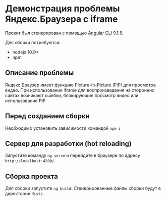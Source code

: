 # Демонстрация проблемы Яндекс.Браузера с iframe

Проект был сгенерирован с помощью [Angular CLI](https://github.com/angular/angular-cli) 9.1.5.

Для сборки потребуются:

*  nodejs 10.9+
*  npm

## Описание проблемы

Яндекс.Браузер имеет функцию Picture-in-Picture (PiP) для просмотра видео. При использовании iframe для воспроизведения на сторонних сайтах возникают ошибки, блокирующие просмотр видео или использование PiP.

## Перед созданием сборки

Необходимо установить зависимости командой `npm i`

## Сервер для разработки (hot reloading)

Запустите команду `ng serve` и перейдите в браузере по адресу `http://localhost:4200/`.

## Сборка проекта

Для сборки запустите `ng build`. Сгенерированные файлы сборки будут в директории `dist/`.
